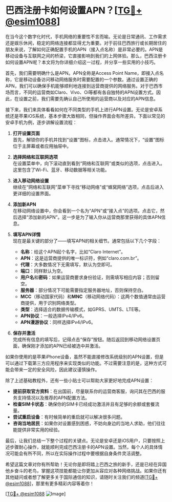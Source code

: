 # 巴西注册卡如何设置APN？[[TG💪+ @esim1088](https://t.me/s/esim1088)]

在当今这个数字化时代，手机网络的重要性不言而喻。无论是日常通讯、工作需求还是娱乐休闲，稳定的网络连接都显得尤为重要。对于前往巴西旅行或长期居住的朋友来说，了解如何正确配置手机的APN（接入点名称）是非常必要的。APN是移动设备与互联网之间的桥梁，它直接影响到我们的上网体验。那么，巴西注册卡如何设置APN呢？本文将为你详细介绍这一过程，并分享一些实用的小技巧。

首先，我们需要明确什么是APN。APN全称是Access Point Name，即接入点名称，它是移动设备访问移动网络服务时需要配置的一个参数。通过设置正确的APN，我们可以确保手机能够顺利地连接到运营商提供的网络服务。对于巴西市场而言，不同的运营商如Claro、Vivo、Oi等都有各自独特的APN设置方式。因此，在设置之前，我们需要先确认自己所使用的运营商以及对应的APN信息。

接下来，我们来具体看看如何在不同类型的手机上进行APN设置。无论是安卓系统还是苹果iOS系统，基本步骤大致相同，但操作界面会有所差异。下面以常见的安卓手机为例，逐步讲解设置流程：

1. **打开设置页面**  
   首先，解锁你的手机并找到“设置”图标，点击进入。通常情况下，“设置”图标位于主屏幕或者应用抽屉中。

2. **选择网络和互联网选项**  
   在设置菜单中，向下滚动直到看到“网络和互联网”或类似的选项，点击进入。这里包含了Wi-Fi、蓝牙、移动数据等相关功能。

3. **进入移动网络设置**  
   继续在“网络和互联网”菜单下寻找“移动网络”或“蜂窝网络”选项，点击后进入更详细的设置界面。

4. **添加新APN**  
   在移动网络设置中，你会看到一个名为“APN”或“接入点”的选项。点击它，然后选择“添加新的APN”。这一步是为了输入你从运营商那里获得的具体APN信息。

5. **填写APN详情**  
   现在是最关键的部分了——填写APN的相关细节。通常包括以下几个字段：
   - **名称**：给这个APN起个名字，比如“Claro Internet”。
   - **APN**：这是运营商提供的唯一标识符，例如“claro.com.br”。
   - **代理**：大多数情况下无需填写，默认为空即可。
   - **端口**：同样默认为空。
   - **用户名**和**密码**：如果运营商要求身份验证，则需填写相应内容；否则留空。
   - **服务器**：部分情况下可能需要指定服务器地址，否则保持空白。
   - **MCC**（移动国家代码）和**MNC**（移动网络代码）：这两个数值通常由运营商提供，用于识别网络类型。
   - **类型**：选择适合的数据传输模式，如GPRS、UMTS、LTE等。
   - **APN协议**：一般选择IPv4/IPv6。
   - **APN漫游协议**：同样选择IPv4/IPv6。

6. **保存并激活**  
   完成所有信息的填写后，记得点击“保存”按钮。随后返回到移动网络设置页面，确保刚才添加的APN已经被选中并激活。

如果你使用的是苹果iPhone设备，虽然不能直接修改系统级别的APN设置，但是可以通过下载第三方应用程序来实现类似的功能。不过需要注意的是，这种方式可能会带来一定的安全风险，因此建议谨慎操作。

除了上述基础教程外，还有一些小贴士可以帮助大家更好地完成APN设置：
- **提前获取官方资料**：在出国前，尽量联系你的运营商客服，询问其在巴西的服务支持情况以及推荐的APN配置方法。
- **检查SIM卡状态**：确保你的SIM卡已经成功激活并且有足够的余额或套餐流量。
- **尝试重启设备**：有时候简单的重启就可以解决很多问题。
- **咨询当地居民**：如果你对设置感到困惑，不妨向身边的当地人求助，他们往往能提供非常实用的经验。

最后，让我们总结一下整个过程的关键点。无论是安卓还是iOS用户，只要按照上述步骤耐心操作，就能顺利完成巴西注册卡的APN设置。当然，每个人的具体情况可能会有所不同，所以在实际操作过程中要根据自身条件灵活调整。

希望这篇文章对你有所帮助！无论你是即将踏上巴西之旅的新手，还是已经在异国他乡奋斗的老鸟，掌握这项技能都能让你更加从容应对各种网络挑战。如果你还有其他疑问或者想了解更多关于国际通信的知识，请随时关注我们的频道[[TG💪+ @esim1088](https://t.me/s/esim1088)]，那里有更多精彩内容等着你！

[[TG💪+ @esim1088](https://t.me/s/esim1088) ![Image](https://i.postimg.cc/4NQfJmqS/Snipaste-2025-05-13-00-14-12.png)]